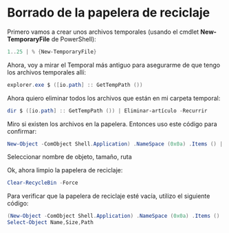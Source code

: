 # Borrado de la papelera de reciclaje

Primero vamos a crear unos archivos temporales (usando el cmdlet **New-TemporaryFile** de PowerShell):
```powershell
1..25 ​​| % {New-TemporaryFile}
```

Ahora, voy a mirar el Temporal más antiguo para asegurarme de que tengo los archivos temporales allí:
```powershell
explorer.exe $ ([io.path] :: GetTempPath ())
```

Ahora quiero eliminar todos los archivos que están en mi carpeta temporal:
```powershell
dir $ ([io.path] :: GetTempPath ()) | Eliminar-artículo -Recurrir
```

Miro si existen los archivos en la papelera. Entonces uso este código para confirmar:
```powershell
New-Object -ComObject Shell.Application) .NameSpace (0x0a) .Items () |
```

Seleccionar nombre de objeto, tamaño, ruta

Ok, ahora limpio la papelera de reciclaje:
```powershell
Clear-RecycleBin -Force
```

Para verificar que la papelera de reciclaje esté vacía, utilizo el siguiente código:
```powershell
(New-Object -ComObject Shell.Application) .NameSpace (0x0a) .Items () |
Select-Object Name,Size,Path
```

